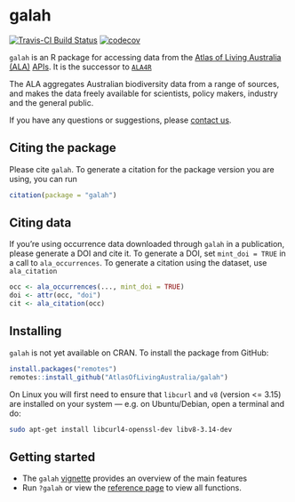 
<!-- README.md is generated from README.Rmd. Please edit that file -->

# galah

[![Travis-CI Build
Status](https://travis-ci.com/AtlasOfLivingAustralia/galah.svg?branch=master)](https://travis-ci.com/AtlasOfLivingAustralia/galah)
[![codecov](https://codecov.io/gh/AtlasOfLivingAustralia/galah/branch/master/graph/badge.svg)](https://codecov.io/gh/AtlasOfLivingAustralia/galah)

`galah` is an R package for accessing data from the [Atlas of Living
Australia (ALA)](https://ala.org.au) [APIs](https://api.ala.org.au/). It
is the successor to
[`ALA4R`](https://github.com/AtlasOfLivingAustralia/ALA4R)

The ALA aggregates Australian biodiversity data from a range of sources,
and makes the data freely available for scientists, policy makers,
industry and the general public.

If you have any questions or suggestions, please [contact
us](mailto:support@ala.org.au).

## Citing the package

Please cite `galah`. To generate a citation for the package version you
are using, you can run

``` r
citation(package = "galah")
```

## Citing data

If you’re using occurrence data downloaded through `galah` in a
publication, please generate a DOI and cite it. To generate a DOI, set
`mint_doi = TRUE` in a call to `ala_occurrences`. To generate a citation
using the dataset, use `ala_citation`

``` r
occ <- ala_occurrences(..., mint_doi = TRUE)
doi <- attr(occ, "doi")
cit <- ala_citation(occ)
```

## Installing

`galah` is not yet available on CRAN. To install the package from
GitHub:

``` r
install.packages("remotes")
remotes::install_github("AtlasOfLivingAustralia/galah")
```

On Linux you will first need to ensure that `libcurl` and `v8` (version
&lt;= 3.15) are installed on your system — e.g. on Ubuntu/Debian, open a
terminal and do:

``` sh
sudo apt-get install libcurl4-openssl-dev libv8-3.14-dev
```

## Getting started

-   The `galah`
    [vignette](https://atlasoflivingaustralia.github.io/galah/articles/galah.html)
    provides an overview of the main features
-   Run `?galah` or view the [reference
    page](https://atlasoflivingaustralia.github.io/galah/reference/index.html)
    to view all functions.
